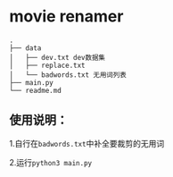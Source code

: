 # movie renamer

```
.
├── data
│   ├── dev.txt dev数据集
│   ├── replace.txt
│   └── badwords.txt 无用词列表
├── main.py 
└── readme.md

```

## 使用说明：

1.自行在`badwords.txt`中补全要裁剪的无用词

2.运行`python3 main.py`